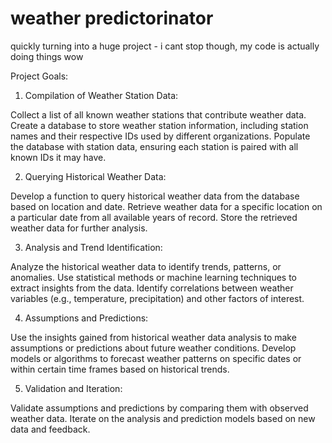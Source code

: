 # weather predictorinator
quickly turning into a huge project - i cant stop though, my code is actually doing things wow

Project Goals:

1. Compilation of Weather Station Data:

Collect a list of all known weather stations that contribute weather data.
Create a database to store weather station information, including station names and their respective IDs used by different organizations.
Populate the database with station data, ensuring each station is paired with all known IDs it may have.

2. Querying Historical Weather Data:

Develop a function to query historical weather data from the database based on location and date.
Retrieve weather data for a specific location on a particular date from all available years of record.
Store the retrieved weather data for further analysis.

3. Analysis and Trend Identification:

Analyze the historical weather data to identify trends, patterns, or anomalies.
Use statistical methods or machine learning techniques to extract insights from the data.
Identify correlations between weather variables (e.g., temperature, precipitation) and other factors of interest.

4. Assumptions and Predictions:

Use the insights gained from historical weather data analysis to make assumptions or predictions about future weather conditions.
Develop models or algorithms to forecast weather patterns on specific dates or within certain time frames based on historical trends.

5. Validation and Iteration:

Validate assumptions and predictions by comparing them with observed weather data.
Iterate on the analysis and prediction models based on new data and feedback.

